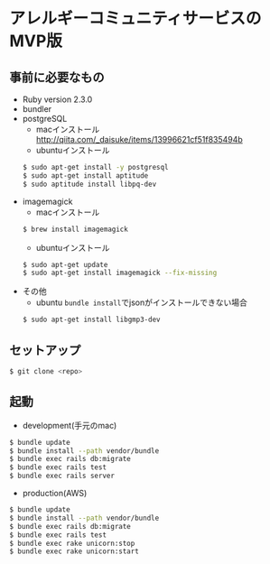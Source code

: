 # アレルギーコミュニティサービスのMVP版

## 事前に必要なもの

* Ruby version
2.3.0
* bundler
* postgreSQL
  * macインストール http://qiita.com/_daisuke/items/13996621cf51f835494b
  * ubuntuインストール
  ``` bash
  $ sudo apt-get install -y postgresql
  $ sudo apt-get install aptitude
  $ sudo aptitude install libpq-dev
  ```
* imagemagick
  * macインストール
  ``` bash
  $ brew install imagemagick
  ```
  * ubuntuインストール
  ``` bash
  $ sudo apt-get update
  $ sudo apt-get install imagemagick --fix-missing
  ```
* その他
  * ubuntu
  `bundle install`でjsonがインストールできない場合
  ``` bash
  $ sudo apt-get install libgmp3-dev
  ```

## セットアップ

```bash
$ git clone <repo>
```

## 起動

* development(手元のmac)
```bash
$ bundle update
$ bundle install --path vendor/bundle
$ bundle exec rails db:migrate
$ bundle exec rails test
$ bundle exec rails server
```

* production(AWS)
```bash
$ bundle update
$ bundle install --path vendor/bundle
$ bundle exec rails db:migrate
$ bundle exec rails test
$ bundle exec rake unicorn:stop
$ bundle exec rake unicorn:start
```
